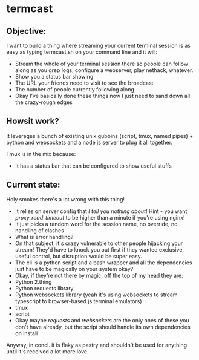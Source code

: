 # termcast

## Objective:

I want to build a thing where streaming your current terminal session is as easy as typing termcast.sh on your command line and it will:

- Stream the whole of your terminal session there so people can follow along as you grep logs, configure a webserver, play nethack, whatever.
- Show you a status bar showing:
 - The URL your friends need to visit to see the broadcast
 - The number of people currently following along
- Okay I've basically done these things now I just need to sand down all the crazy-rough edges

## Howsit work?

It leverages a bunch of existing unix gubbins (script, tmux, named pipes) + python and websockets and a node js server to plug it all together.

Tmux is in the mix because:

- It has a status bar that can be configured to show useful stuffs

## Current state:

Holy smokes there's a lot wrong with this thing!

- It relies on server config that _I tell you nothing about_! Hint - you want _proxy_read_timeout_ to be higher than a minute if you're using nginx!
- It just picks a random word for the session name, no override, no handling of clashes
- What is error handling?
- On that subject, it's crazy vulnerable to other people hijacking your stream! They'd have to knock you out first if they wanted exclusive, useful control, but disruption would be super easy.
- The cli is a python script and a bash wrapper and all the dependencies just have to be magically on your system okay?
 - Okay, if they're not there by magic, off the top of my head they are:
  - Python 2.thing
  - Python requests library
  - Python websockets library (yeah it's using websockets to stream typescript to browser-based js terminal emulators)
  - tmux
  - script 
  - Okay maybe _requests_ and _websockets_ are the only ones of these you don't have already, but the script should handle its own dependencies on install

Anyway, in concl. it is flaky as pastry and shouldn't be used for anything until it's received a lot more love.
  
